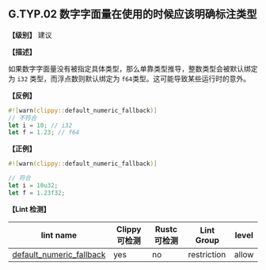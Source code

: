 ## G.TYP.02  数字字面量在使用的时候应该明确标注类型

**【级别】** 建议

**【描述】**

如果数字字面量没有被指定具体类型，那么单靠类型推导，整数类型会被默认绑定为 `i32` 类型，而浮点数则默认绑定为 `f64`类型。这可能导致某些运行时的意外。

**【反例】**

```rust
#![warn(clippy::default_numeric_fallback)]
// 不符合
let i = 10; // i32
let f = 1.23; // f64
```

**【正例】**

```rust
#![warn(clippy::default_numeric_fallback)]

// 符合
let i = 10u32;
let f = 1.23f32;
```

**【Lint 检测】**

| lint name                                                    | Clippy 可检测 | Rustc 可检测 | Lint Group  | level |
| ------------------------------------------------------------ | ------------- | ------------ | ----------- | ----- |
| [default_numeric_fallback](https://rust-lang.github.io/rust-clippy/master/#default_numeric_fallback) | yes           | no           | restriction | allow |


